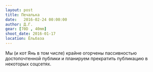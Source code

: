 ```yaml
---
layout: post
title: Печалька
date:   2016-02-24 00:00:00
author: Д.Г.
gear: [70D , 40mm]
shoot_date: 2016-01-17
location: Ёльбаза
---
```


Мы (и кот Янь в том числе) крайне огорчены пассивностью достопочтенной публики и планируем прекратить публикацию в некоторых соцсетях.
